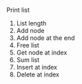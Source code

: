 Print list
1. List length
2. Add node
3. Add node at the end
4. Free list
5. Get node at index
6. Sum list
7. Insert at index
8. Delete at index